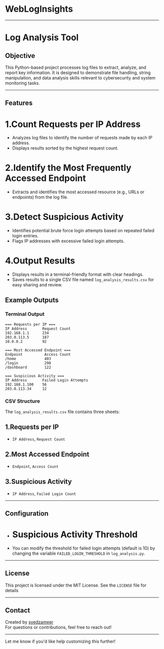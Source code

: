 # WebLogInsights

---

# Log Analysis Tool

## Objective
This Python-based project processes log files to extract, analyze, and report key information. It is designed to demonstrate file handling, string manipulation, and data analysis skills relevant to cybersecurity and system monitoring tasks.

---

## Features

 # 1.Count Requests per IP Address  
   - Analyzes log files to identify the number of requests made by each IP address.
   - Displays results sorted by the highest request count.

 # 2.Identify the Most Frequently Accessed Endpoint  
   - Extracts and identifies the most accessed resource (e.g., URLs or endpoints) from the log file.

 # 3.Detect Suspicious Activity  
   - Identifies potential brute force login attempts based on repeated failed login entries.
   - Flags IP addresses with excessive failed login attempts.
# 4.Output Results  
   - Displays results in a terminal-friendly format with clear headings.
   - Saves results to a single CSV file named `log_analysis_results.csv` for easy sharing and review.

## Example Outputs

### Terminal Output
```plaintext
=== Requests per IP ===
IP Address       Request Count
192.168.1.1      234
203.0.113.5      187
10.0.0.2         92

=== Most Accessed Endpoint ===
Endpoint          Access Count
/home             403
/login            298
/dashboard        122

=== Suspicious Activity ===
IP Address       Failed Login Attempts
192.168.1.100    56
203.0.113.34     12
```

### CSV Structure
The `log_analysis_results.csv` file contains three sheets:
 ## 1.Requests per IP
   - `IP Address`, `Request Count`
 ## 2.Most Accessed Endpoint
   - `Endpoint`, `Access Count`
 ## 3.Suspicious Activity
   - `IP Address`, `Failed Login Count`

---

## **Configuration**
- # Suspicious Activity Threshold
-  You can modify the threshold for failed login attempts (default is 10) by changing the variable `FAILED_LOGIN_THRESHOLD` in `log_analysis.py`.

---

## License
This project is licensed under the MIT License. See the `LICENSE` file for details

---

## Contact
Created by [syedzameer](https://github.com/syedzameer18)  
For questions or contributions, feel free to reach out!

---

Let me know if you'd like help customizing this further!
